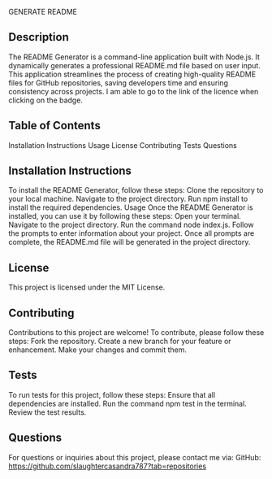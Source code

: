GENERATE README

## Description
The README Generator is a command-line application built with Node.js. It dynamically generates a professional README.md file based on user input. This application streamlines the process of creating high-quality README files for GitHub repositories, saving developers time and ensuring consistency across projects. I am able to go to the link of the licence when clicking on the badge. 

## Table of Contents
Installation Instructions
Usage
License
Contributing
Tests
Questions

## Installation Instructions
To install the README Generator, follow these steps:
Clone the repository to your local machine.
Navigate to the project directory.
Run npm install to install the required dependencies.
Usage
Once the README Generator is installed, you can use it by following these steps:
Open your terminal.
Navigate to the project directory.
Run the command node index.js.
Follow the prompts to enter information about your project.
Once all prompts are complete, the README.md file will be generated in the project directory.

## License
This project is licensed under the MIT License.

## Contributing
Contributions to this project are welcome! To contribute, please follow these steps:
Fork the repository.
Create a new branch for your feature or enhancement.
Make your changes and commit them.

## Tests
To run tests for this project, follow these steps:
Ensure that all dependencies are installed.
Run the command npm test in the terminal.
Review the test results.

## Questions
For questions or inquiries about this project, please contact me via:
GitHub: https://github.com/slaughtercasandra787?tab=repositories
